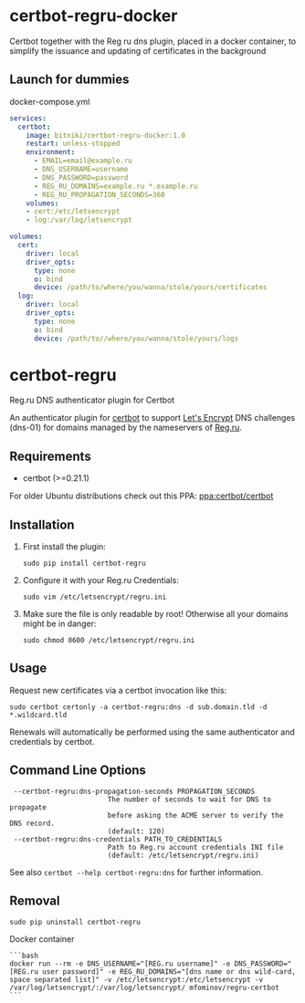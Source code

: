 # certbot-regru-docker
Certbot together with the Reg ru dns plugin, placed in a docker container,
to simplify the issuance and updating of certificates in the background

## Launch for dummies
docker-compose.yml
```yml
services:
  certbot:
    image: bitniki/certbot-regru-docker:1.0
    restart: unless-stopped
    environment:
      - EMAIL=email@example.ru
      - DNS_USERNAME=username
      - DNS_PASSWORD=password
      - REG_RU_DOMAINS=example.ru *.example.ru
      - REG_RU_PROPAGATION_SECONDS=360
    volumes:
    - cert:/etc/letsencrypt
    - log:/var/log/letsencrypt

volumes:
  cert:
    driver: local
    driver_opts:
      type: none
      o: bind
      device: /path/to/where/you/wanna/stole/yours/certificates
  log:
    driver: local
    driver_opts:
      type: none
      o: bind
      device: /path/to//where/you/wanna/stole/yours/logs
```

# certbot-regru
Reg.ru DNS authenticator plugin for Certbot

An authenticator plugin for [certbot](https://certbot.eff.org/) to support [Let's Encrypt](https://letsencrypt.org/) 
DNS challenges (dns-01) for domains managed by the nameservers of [Reg.ru](https://www.reg.ru).

## Requirements
* certbot (>=0.21.1)

For older Ubuntu distributions check out this PPA: 
[ppa:certbot/certbot](https://launchpad.net/~certbot/+archive/ubuntu/certbot)

## Installation
1. First install the plugin:
   ```
   sudo pip install certbot-regru
   ```

2. Configure it with your Reg.ru Credentials:
   ```
   sudo vim /etc/letsencrypt/regru.ini
   ```

3. Make sure the file is only readable by root! Otherwise all your domains might be in danger:
   ```
   sudo chmod 0600 /etc/letsencrypt/regru.ini
   ```

## Usage
Request new certificates via a certbot invocation like this:

    sudo certbot certonly -a certbot-regru:dns -d sub.domain.tld -d *.wildcard.tld

Renewals will automatically be performed using the same authenticator and credentials by certbot.

## Command Line Options
```
 --certbot-regru:dns-propagation-seconds PROPAGATION_SECONDS
                        The number of seconds to wait for DNS to propagate
                        before asking the ACME server to verify the DNS record. 
                        (default: 120)
 --certbot-regru:dns-credentials PATH_TO_CREDENTIALS
                        Path to Reg.ru account credentials INI file 
                        (default: /etc/letsencrypt/regru.ini)

```

See also `certbot --help certbot-regru:dns` for further information.

## Removal
   ```
   sudo pip uninstall certbot-regru
   ```

Docker container

    ```bash
    docker run --rm -e DNS_USERNAME="[REG.ru username]" -e DNS_PASSWORD="[REG.ru user password]" -e REG_RU_DOMAINS="[dns name or dns wild-card, space separated list]" -v /etc/letsencrypt:/etc/letsencrypt -v /var/log/letsencrypt/:/var/log/letsencrypt/ mfominov/regru-certbot
    ```
